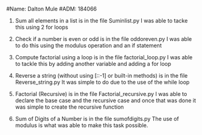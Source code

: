 #Name: Dalton Mule 
#ADM: 184066
1. Sum all elements in a list is in the file Suminlist.py
I was able to tacke this using 2 for loops

2. Check if a number is even or odd is in the file oddoreven.py
I was able to do this using the modulus operation and an if statement

3. Compute factorial using a loop is in the file factorial_loop.py
I was able to tackle this by adding another variable and adding a for loop

4. Reverse a string (without using [::-1] or built-in methods) is in the file Reverse_string.py
It was simple to do due to the use of the while loop

5. Factorial (Recursive) is in the file Factorial_recursive.py
I was able to declare the base case and the recursive case and once that was done it was simple to create the recursive function

6. Sum of Digits of a Number is in the file sumofdigits.py
The use of modulus is what was able to make this task possible.